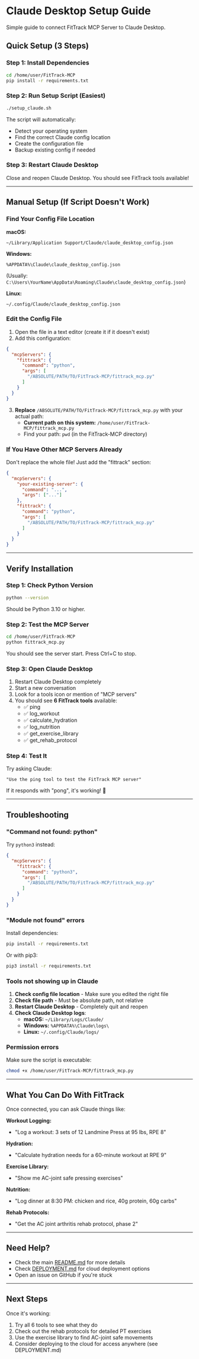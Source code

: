 # Claude Desktop Setup Guide

Simple guide to connect FitTrack MCP Server to Claude Desktop.

## Quick Setup (3 Steps)

### Step 1: Install Dependencies

```bash
cd /home/user/FitTrack-MCP
pip install -r requirements.txt
```

### Step 2: Run Setup Script (Easiest)

```bash
./setup_claude.sh
```

The script will automatically:
- Detect your operating system
- Find the correct Claude config location
- Create the configuration file
- Backup existing config if needed

### Step 3: Restart Claude Desktop

Close and reopen Claude Desktop. You should see FitTrack tools available!

---

## Manual Setup (If Script Doesn't Work)

### Find Your Config File Location

**macOS:**
```
~/Library/Application Support/Claude/claude_desktop_config.json
```

**Windows:**
```
%APPDATA%\Claude\claude_desktop_config.json
```
(Usually: `C:\Users\YourName\AppData\Roaming\Claude\claude_desktop_config.json`)

**Linux:**
```
~/.config/Claude/claude_desktop_config.json
```

### Edit the Config File

1. Open the file in a text editor (create it if it doesn't exist)
2. Add this configuration:

```json
{
  "mcpServers": {
    "fittrack": {
      "command": "python",
      "args": [
        "/ABSOLUTE/PATH/TO/FitTrack-MCP/fittrack_mcp.py"
      ]
    }
  }
}
```

3. **Replace** `/ABSOLUTE/PATH/TO/FitTrack-MCP/fittrack_mcp.py` with your actual path:
   - **Current path on this system:** `/home/user/FitTrack-MCP/fittrack_mcp.py`
   - Find your path: `pwd` (in the FitTrack-MCP directory)

### If You Have Other MCP Servers Already

Don't replace the whole file! Just add the "fittrack" section:

```json
{
  "mcpServers": {
    "your-existing-server": {
      "command": "...",
      "args": ["..."]
    },
    "fittrack": {
      "command": "python",
      "args": [
        "/ABSOLUTE/PATH/TO/FitTrack-MCP/fittrack_mcp.py"
      ]
    }
  }
}
```

---

## Verify Installation

### Step 1: Check Python Version

```bash
python --version
```

Should be Python 3.10 or higher.

### Step 2: Test the MCP Server

```bash
cd /home/user/FitTrack-MCP
python fittrack_mcp.py
```

You should see the server start. Press Ctrl+C to stop.

### Step 3: Open Claude Desktop

1. Restart Claude Desktop completely
2. Start a new conversation
3. Look for a tools icon or mention of "MCP servers"
4. You should see **6 FitTrack tools** available:
   - ✅ ping
   - ✅ log_workout
   - ✅ calculate_hydration
   - ✅ log_nutrition
   - ✅ get_exercise_library
   - ✅ get_rehab_protocol

### Step 4: Test It

Try asking Claude:
```
"Use the ping tool to test the FitTrack MCP server"
```

If it responds with "pong", it's working! 🎉

---

## Troubleshooting

### "Command not found: python"

Try `python3` instead:

```json
{
  "mcpServers": {
    "fittrack": {
      "command": "python3",
      "args": [
        "/ABSOLUTE/PATH/TO/FitTrack-MCP/fittrack_mcp.py"
      ]
    }
  }
}
```

### "Module not found" errors

Install dependencies:
```bash
pip install -r requirements.txt
```

Or with pip3:
```bash
pip3 install -r requirements.txt
```

### Tools not showing up in Claude

1. **Check config file location** - Make sure you edited the right file
2. **Check file path** - Must be absolute path, not relative
3. **Restart Claude Desktop** - Completely quit and reopen
4. **Check Claude Desktop logs**:
   - **macOS:** `~/Library/Logs/Claude/`
   - **Windows:** `%APPDATA%\Claude\logs\`
   - **Linux:** `~/.config/Claude/logs/`

### Permission errors

Make sure the script is executable:
```bash
chmod +x /home/user/FitTrack-MCP/fittrack_mcp.py
```

---

## What You Can Do With FitTrack

Once connected, you can ask Claude things like:

**Workout Logging:**
- "Log a workout: 3 sets of 12 Landmine Press at 95 lbs, RPE 8"

**Hydration:**
- "Calculate hydration needs for a 60-minute workout at RPE 9"

**Exercise Library:**
- "Show me AC-joint safe pressing exercises"

**Nutrition:**
- "Log dinner at 8:30 PM: chicken and rice, 40g protein, 60g carbs"

**Rehab Protocols:**
- "Get the AC joint arthritis rehab protocol, phase 2"

---

## Need Help?

- Check the main [README.md](README.md) for more details
- Check [DEPLOYMENT.md](DEPLOYMENT.md) for cloud deployment options
- Open an issue on GitHub if you're stuck

---

## Next Steps

Once it's working:
1. Try all 6 tools to see what they do
2. Check out the rehab protocols for detailed PT exercises
3. Use the exercise library to find AC-joint safe movements
4. Consider deploying to the cloud for access anywhere (see DEPLOYMENT.md)
